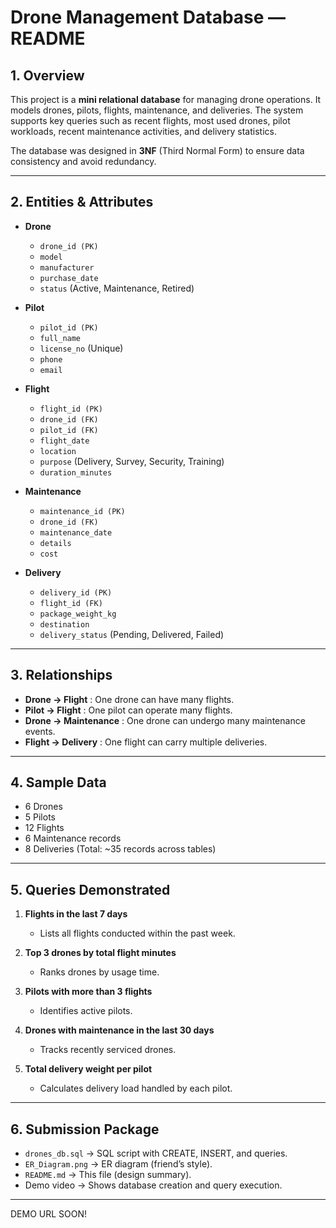 # Drone Management Database — README

## 1. Overview

This project is a **mini relational database** for managing drone operations. It models drones, pilots, flights, maintenance, and deliveries. The system supports key queries such as recent flights, most used drones, pilot workloads, recent maintenance activities, and delivery statistics.

The database was designed in **3NF** (Third Normal Form) to ensure data consistency and avoid redundancy.

---

## 2. Entities & Attributes

* **Drone**

  * `drone_id (PK)`
  * `model`
  * `manufacturer`
  * `purchase_date`
  * `status` (Active, Maintenance, Retired)

* **Pilot**

  * `pilot_id (PK)`
  * `full_name`
  * `license_no` (Unique)
  * `phone`
  * `email`

* **Flight**

  * `flight_id (PK)`
  * `drone_id (FK)`
  * `pilot_id (FK)`
  * `flight_date`
  * `location`
  * `purpose` (Delivery, Survey, Security, Training)
  * `duration_minutes`

* **Maintenance**

  * `maintenance_id (PK)`
  * `drone_id (FK)`
  * `maintenance_date`
  * `details`
  * `cost`

* **Delivery**

  * `delivery_id (PK)`
  * `flight_id (FK)`
  * `package_weight_kg`
  * `destination`
  * `delivery_status` (Pending, Delivered, Failed)

---

## 3. Relationships

* **Drone → Flight** : One drone can have many flights.
* **Pilot → Flight** : One pilot can operate many flights.
* **Drone → Maintenance** : One drone can undergo many maintenance events.
* **Flight → Delivery** : One flight can carry multiple deliveries.

---

## 4. Sample Data

* 6 Drones
* 5 Pilots
* 12 Flights
* 6 Maintenance records
* 8 Deliveries
  (Total: \~35 records across tables)

---

## 5. Queries Demonstrated

1. **Flights in the last 7 days**

   * Lists all flights conducted within the past week.
2. **Top 3 drones by total flight minutes**

   * Ranks drones by usage time.
3. **Pilots with more than 3 flights**

   * Identifies active pilots.
4. **Drones with maintenance in the last 30 days**

   * Tracks recently serviced drones.
5. **Total delivery weight per pilot**

   * Calculates delivery load handled by each pilot.

---

## 6. Submission Package

* `drones_db.sql` → SQL script with CREATE, INSERT, and queries.
* `ER_Diagram.png` → ER diagram (friend’s style).
* `README.md` → This file (design summary).
* Demo video → Shows database creation and query execution.

---

DEMO URL SOON!
